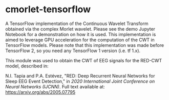 # cmorlet-tensorflow

A TensorFlow implementation of the Continuous Wavelet Transform obtained via the complex Morlet wavelet. Please see the demo Jupyter Notebook for a demonstration on how it is used. This implementation is aimed to leverage GPU acceleration for the computation of the CWT in TensorFlow models. Please note that this implementation was made before TensorFlow 2, so you need any TensorFlow 1 version (i.e. tf 1.x).

This module was used to obtain the CWT of EEG signals for the RED-CWT model, described in:

N.I. Tapia and P.A. Estévez, "RED: Deep Recurrent Neural Networks for Sleep EEG Event Detection," in *2020 International Joint Conference on Neural Networks (IJCNN)*.
Full text available at: https://arxiv.org/abs/2005.07795
